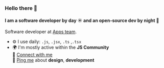 ### Hello there 👋

#### I am a software developer by day ☀️ and an open-source dev by night 🌙

Software developer at [Apps team](https://appsteamtechnologies.com/).<br>  

- ⚙️ I use daily: `.js`, `.jsx`, `.ts` ,`.tsx`  
- 🌍 I'm mostly active within the **JS Community**  
🤝 [Connect with me](https://www.linkedin.com/in/sarath-raj-183337339)  
💬 [Ping me](mailto:sarathrajkrla@gmail.com) about **design**, **development**
